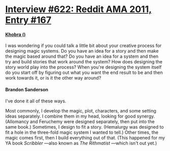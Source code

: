 # [Interview #622: Reddit AMA 2011, Entry #167](https://www.theoryland.com/intvmain.php?i=622#167)

#### [Khobra ()](http://www.reddit.com/r/Fantasy/comments/k0fp8/iama_professional_fantasy_novelist_named_brandon/c2gkhla)

I was wondering if you could talk a little bit about your creative process for designing magic systems. Do you have an idea for a story and then make the magic based around that? Do you have an idea for a system and then try and build stories that work around the system? How does designing the story world play into the process? When you're designing the system itself do you start off by figuring out what you want the end result to be and then work towards it, or is it the other way around?

#### Brandon Sanderson

I've done it all of these ways.

Most commonly, I develop the magic, plot, characters, and some setting ideas separately. I combine them in my head, looking for good synergy. (Allomancy and Feruchemy were designed separately, then put into the same book.) Sometimes, I design to fit a story. (Hemalurgy was designed to fit a hole in the three-fold magic system I wanted to tell.) Other times, the magic comes first, then I build everything out of that. (This happened for my YA book
*Scribbler*
—also known as
*The Rithmatist*
—which isn't out yet.)


